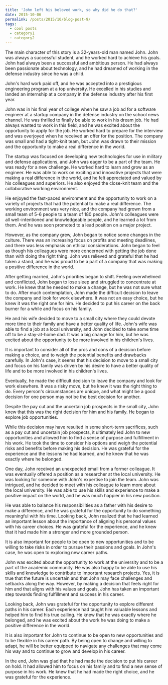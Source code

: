 ```yaml
---
title: 'John left his beloved work, so why did he do that?'
date: 2015-10-06
permalink: /posts/2015/10/blog-post-9/
tags:
  - cool posts
  - category1
  - category2
---
```


The main character of this story is a 32-years-old man named John. John was always a successful student, and he worked hard to achieve his goals. John had always been a successful and ambitious person. He had always been passionate about technology, and he had dreamed of working in the defense industry since he was a child.

John's hard work paid off, and he was accepted into a prestigious engineering program at a top university. He excelled in his studies and landed an internship at a company in the defense industry after his first year. 

John was in his final year of college when he saw a job ad for a software engineer at a startup company in the defense industry on the school news channel. He was thrilled to finally be able to work in his dream job. He had always wanted to work in this field, and he was excited about the opportunity to apply for the job. He worked hard to prepare for the interview and was overjoyed when he received an offer for the position. The company was small and had a tight-knit team, but John was drawn to their mission and the opportunity to make a real difference in the world.

The startup was focused on developing new technologies for use in military and defense applications, and John was eager to be a part of the team. He was ready for a new challenge. He worked hard to learn and grow as an engineer. He was able to work on exciting and innovative projects that were making a real difference in the world, and he felt appreciated and valued by his colleagues and superiors. He also enjoyed the close-knit team and the collaborative working environment. 

He enjoyed the fast-paced environment and the opportunity to work on a variety of projects that had the potential to make a real difference. The working environment was very nice, and the company had grown from a small team of 5-6 people to a team of 180 people. John's colleagues were all well-intentioned and knowledgeable people, and he learned a lot from them. And he was soon promoted to a lead position on a major project.

However, as the company grew, John began to notice some changes in the culture. There was an increasing focus on profits and meeting deadlines, and there was less emphasis on ethical considerations. John began to feel as though his colleagues were more concerned with getting the job done than with doing the right thing. John was relieved and grateful that he had taken a stand, and he was proud to be a part of a company that was making a positive difference in the world. 

After getting married, John's priorities began to shift. Feeling overwhelmed and conflicted, John began to lose sleep and struggled to concentrate at work. He knew that he needed to make a change, but he was not sure what to do. After much contemplation, John made the difficult decision to leave the company and look for work elsewhere. It was not an easy choice, but he knew it was the right one for him. He decided to put his career on the back burner for a while and focus on his family. 

He and his wife decided to move to a small city where they could devote more time to their family and have a better quality of life. John's wife was able to find a job at a local university, and John decided to take some time off to be a stay-at-home dad. It was a big change for him, but he was excited about the opportunity to be more involved in his children's lives.

It is important to consider all of the pros and cons of a decision before making a choice, and to weigh the potential benefits and drawbacks carefully. In John's case, it seems that his decision to move to a small city and focus on his family was driven by his desire to have a better quality of life and to be more involved in his children's lives.

Eventually, he made the difficult decision to leave the company and look for work elsewhere. It was a risky move, but he knew it was the right thing to do. Every person's circumstances are unique, and what might be a good decision for one person may not be the best decision for another.

Despite the pay cut and the uncertain job prospects in the small city, John knew that this was the right decision for him and his family. He began to explore job opportunities.

While this decision may have resulted in some short-term sacrifices, such as a pay cut and uncertain job prospects, it ultimately led John to new opportunities and allowed him to find a sense of purpose and fulfillment in his work. He took the time to consider his options and weigh the potential risks and benefits before making his decision. He was grateful for the experience and the lessons he had learned, and he knew that he was exactly where he belonged.

One day, John received an unexpected email from a former colleague. It was eventually offered a position as a researcher at the local university. He was looking for someone with John's expertise to join the team. John was intrigued, and he decided to meet with his colleague to learn more about the local university. He was able to use his skills and experience to make a positive impact on the world, and he was much happier in his new position.

He was able to balance his responsibilities as a father with his desire to make a difference, and he was grateful for the opportunity to do something meaningful with his time. Looking back, John realized that he had learned an important lesson about the importance of aligning his personal values with his career choices. He was grateful for the experience, and he knew that it had made him a stronger and more grounded person.

It is also important for people to be open to new opportunities and to be willing to take risks in order to pursue their passions and goals. In John's case, he was open to exploring new career paths.

John was excited about the opportunity to work at the university and to be a part of the academic community. He was also happy to be able to use his skills and knowledge to contribute to important research projects. Yes, it is true that the future is uncertain and that John may face challenges and setbacks along the way. However, by making a decision that feels right for him and that aligns with his values and goals, John has taken an important step towards finding fulfillment and success in his career.

Looking back, John was grateful for the opportunity to explore different paths in his career. Each experience had taught him valuable lessons and helped him to find his true calling. He knew that he was exactly where he belonged, and he was excited about the work he was doing to make a positive difference in the world.

It is also important for John to continue to be open to new opportunities and to be flexible in his career path. By being open to change and willing to adapt, he will be better equipped to navigate any challenges that may come his way and to continue to grow and develop in his career.

In the end, John was glad that he had made the decision to put his career on hold. It had allowed him to focus on his family and to find a new sense of purpose in his work. He knew that he had made the right choice, and he was grateful for the experience.
